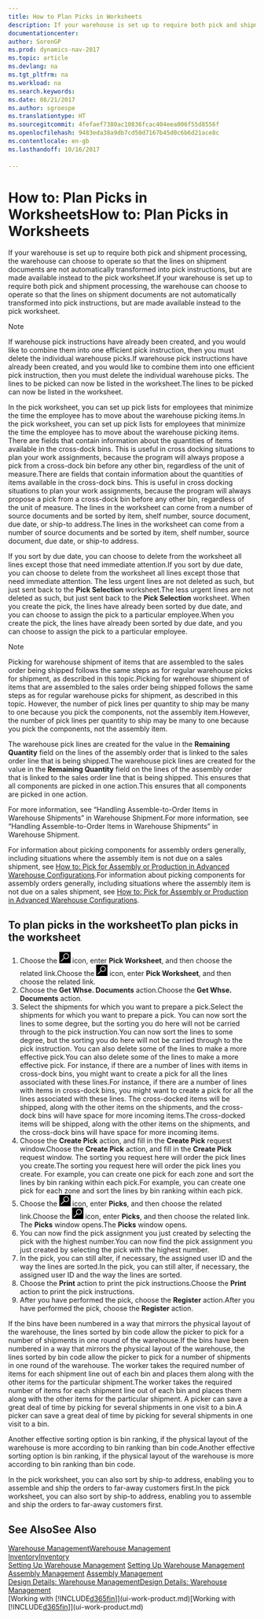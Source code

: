 ```yaml
---
title: How to Plan Picks in Worksheets
description: If your warehouse is set up to require both pick and shipment processing, the warehouse can choose to operate so that the lines on shipment documents are not automatically transformed into pick instructions, but are made available instead to the pick worksheet.
documentationcenter: 
author: SorenGP
ms.prod: dynamics-nav-2017
ms.topic: article
ms.devlang: na
ms.tgt_pltfrm: na
ms.workload: na
ms.search.keywords: 
ms.date: 08/21/2017
ms.author: sgroespe
ms.translationtype: HT
ms.sourcegitcommit: 4fefaef7380ac10836fcac404eea006f55d8556f
ms.openlocfilehash: 9483eda38a9db7cd50d7167b45d0c6b6d21ace8c
ms.contentlocale: en-gb
ms.lasthandoff: 10/16/2017

---
```

# <a name="how-to-plan-picks-in-worksheets"></a><span data-ttu-id="c5bea-103">How to: Plan Picks in Worksheets</span><span class="sxs-lookup"><span data-stu-id="c5bea-103">How to: Plan Picks in Worksheets</span></span>
<span data-ttu-id="c5bea-104">If your warehouse is set up to require both pick and shipment processing, the warehouse can choose to operate so that the lines on shipment documents are not automatically transformed into pick instructions, but are made available instead to the pick worksheet.</span><span class="sxs-lookup"><span data-stu-id="c5bea-104">If your warehouse is set up to require both pick and shipment processing, the warehouse can choose to operate so that the lines on shipment documents are not automatically transformed into pick instructions, but are made available instead to the pick worksheet.</span></span>  

> [!NOTE]  
>  <span data-ttu-id="c5bea-105">If warehouse pick instructions have already been created, and you would like to combine them into one efficient pick instruction, then you must delete the individual warehouse picks.</span><span class="sxs-lookup"><span data-stu-id="c5bea-105">If warehouse pick instructions have already been created, and you would like to combine them into one efficient pick instruction, then you must delete the individual warehouse picks.</span></span> <span data-ttu-id="c5bea-106">The lines to be picked can now be listed in the worksheet.</span><span class="sxs-lookup"><span data-stu-id="c5bea-106">The lines to be picked can now be listed in the worksheet.</span></span>  

<span data-ttu-id="c5bea-107">In the pick worksheet, you can set up pick lists for employees that minimize the time the employee has to move about the warehouse picking items.</span><span class="sxs-lookup"><span data-stu-id="c5bea-107">In the pick worksheet, you can set up pick lists for employees that minimize the time the employee has to move about the warehouse picking items.</span></span> <span data-ttu-id="c5bea-108">There are fields that contain information about the quantities of items available in the cross-dock bins. This is useful in cross docking situations to plan your work assignments, because the program will always propose a pick from a cross-dock bin before any other bin, regardless of the unit of measure.</span><span class="sxs-lookup"><span data-stu-id="c5bea-108">There are fields that contain information about the quantities of items available in the cross-dock bins. This is useful in cross docking situations to plan your work assignments, because the program will always propose a pick from a cross-dock bin before any other bin, regardless of the unit of measure.</span></span> <span data-ttu-id="c5bea-109">The lines in the worksheet can come from a number of source documents and be sorted by item, shelf number, source document, due date, or ship-to address.</span><span class="sxs-lookup"><span data-stu-id="c5bea-109">The lines in the worksheet can come from a number of source documents and be sorted by item, shelf number, source document, due date, or ship-to address.</span></span>  

<span data-ttu-id="c5bea-110">If you sort by due date, you can choose to delete from the worksheet all lines except those that need immediate attention.</span><span class="sxs-lookup"><span data-stu-id="c5bea-110">If you sort by due date, you can choose to delete from the worksheet all lines except those that need immediate attention.</span></span> <span data-ttu-id="c5bea-111">The less urgent lines are not deleted as such, but just sent back to the **Pick Selection** worksheet.</span><span class="sxs-lookup"><span data-stu-id="c5bea-111">The less urgent lines are not deleted as such, but just sent back to the **Pick Selection** worksheet.</span></span> <span data-ttu-id="c5bea-112">When you create the pick, the lines have already been sorted by due date, and you can choose to assign the pick to a particular employee.</span><span class="sxs-lookup"><span data-stu-id="c5bea-112">When you create the pick, the lines have already been sorted by due date, and you can choose to assign the pick to a particular employee.</span></span>  

> [!NOTE]  
>  <span data-ttu-id="c5bea-113">Picking for warehouse shipment of items that are assembled to the sales order being shipped follows the same steps as for regular warehouse picks for shipment, as described in this topic.</span><span class="sxs-lookup"><span data-stu-id="c5bea-113">Picking for warehouse shipment of items that are assembled to the sales order being shipped follows the same steps as for regular warehouse picks for shipment, as described in this topic.</span></span> <span data-ttu-id="c5bea-114">However, the number of pick lines per quantity to ship may be many to one because you pick the components, not the assembly item.</span><span class="sxs-lookup"><span data-stu-id="c5bea-114">However, the number of pick lines per quantity to ship may be many to one because you pick the components, not the assembly item.</span></span>  
>   
>  <span data-ttu-id="c5bea-115">The warehouse pick lines are created for the value in the **Remaining Quantity** field on the lines of the assembly order that is linked to the sales order line that is being shipped.</span><span class="sxs-lookup"><span data-stu-id="c5bea-115">The warehouse pick lines are created for the value in the **Remaining Quantity** field on the lines of the assembly order that is linked to the sales order line that is being shipped.</span></span> <span data-ttu-id="c5bea-116">This ensures that all components are picked in one action.</span><span class="sxs-lookup"><span data-stu-id="c5bea-116">This ensures that all components are picked in one action.</span></span>  
>   
>  <span data-ttu-id="c5bea-117">For more information, see “Handling Assemble-to-Order Items in Warehouse Shipments” in Warehouse Shipment.</span><span class="sxs-lookup"><span data-stu-id="c5bea-117">For more information, see “Handling Assemble-to-Order Items in Warehouse Shipments” in Warehouse Shipment.</span></span>  
>   
>  <span data-ttu-id="c5bea-118">For information about picking components for assembly orders generally, including situations where the assembly item is not due on a sales shipment, see [How to: Pick for Assembly or Production in Advanced Warehouse Configurations](warehouse-how-to-pick-for-internal-operations-in-advanced-warehousing.md).</span><span class="sxs-lookup"><span data-stu-id="c5bea-118">For information about picking components for assembly orders generally, including situations where the assembly item is not due on a sales shipment, see [How to: Pick for Assembly or Production in Advanced Warehouse Configurations](warehouse-how-to-pick-for-internal-operations-in-advanced-warehousing.md).</span></span>  

## <a name="to-plan-picks-in-the-worksheet"></a><span data-ttu-id="c5bea-119">To plan picks in the worksheet</span><span class="sxs-lookup"><span data-stu-id="c5bea-119">To plan picks in the worksheet</span></span>  
1.  <span data-ttu-id="c5bea-120">Choose the ![Search for Page or Report](media/ui-search/search_small.png "Search for Page or Report icon") icon, enter **Pick Worksheet**, and then choose the related link.</span><span class="sxs-lookup"><span data-stu-id="c5bea-120">Choose the ![Search for Page or Report](media/ui-search/search_small.png "Search for Page or Report icon") icon, enter **Pick Worksheet**, and then choose the related link.</span></span>  
2.  <span data-ttu-id="c5bea-121">Choose the **Get Whse. Documents** action.</span><span class="sxs-lookup"><span data-stu-id="c5bea-121">Choose the **Get Whse. Documents** action.</span></span>  
3.  <span data-ttu-id="c5bea-122">Select the shipments for which you want to prepare a pick.</span><span class="sxs-lookup"><span data-stu-id="c5bea-122">Select the shipments for which you want to prepare a pick.</span></span> <span data-ttu-id="c5bea-123">You can now sort the lines to some degree, but the sorting you do here will not be carried through to the pick instruction.</span><span class="sxs-lookup"><span data-stu-id="c5bea-123">You can now sort the lines to some degree, but the sorting you do here will not be carried through to the pick instruction.</span></span> <span data-ttu-id="c5bea-124">You can also delete some of the lines to make a more effective pick.</span><span class="sxs-lookup"><span data-stu-id="c5bea-124">You can also delete some of the lines to make a more effective pick.</span></span> <span data-ttu-id="c5bea-125">For instance, if there are a number of lines with items in cross-dock bins, you might want to create a pick for all the lines associated with these lines.</span><span class="sxs-lookup"><span data-stu-id="c5bea-125">For instance, if there are a number of lines with items in cross-dock bins, you might want to create a pick for all the lines associated with these lines.</span></span> <span data-ttu-id="c5bea-126">The cross-docked items will be shipped, along with the other items on the shipments, and the cross-dock bins will have space for more incoming items.</span><span class="sxs-lookup"><span data-stu-id="c5bea-126">The cross-docked items will be shipped, along with the other items on the shipments, and the cross-dock bins will have space for more incoming items.</span></span>  
4.  <span data-ttu-id="c5bea-127">Choose the **Create Pick** action, and fill in the **Create Pick** request window.</span><span class="sxs-lookup"><span data-stu-id="c5bea-127">Choose the **Create Pick** action, and fill in the **Create Pick** request window.</span></span> <span data-ttu-id="c5bea-128">The sorting you request here will order the pick lines you create.</span><span class="sxs-lookup"><span data-stu-id="c5bea-128">The sorting you request here will order the pick lines you create.</span></span> <span data-ttu-id="c5bea-129">For example, you can create one pick for each zone and sort the lines by bin ranking within each pick.</span><span class="sxs-lookup"><span data-stu-id="c5bea-129">For example, you can create one pick for each zone and sort the lines by bin ranking within each pick.</span></span>  
5.  <span data-ttu-id="c5bea-130">Choose the ![Search for Page or Report](media/ui-search/search_small.png "Search for Page or Report icon") icon, enter **Picks**, and then choose the related link.</span><span class="sxs-lookup"><span data-stu-id="c5bea-130">Choose the ![Search for Page or Report](media/ui-search/search_small.png "Search for Page or Report icon") icon, enter **Picks**, and then choose the related link.</span></span> <span data-ttu-id="c5bea-131">The **Picks** window opens.</span><span class="sxs-lookup"><span data-stu-id="c5bea-131">The **Picks** window opens.</span></span>  
6.  <span data-ttu-id="c5bea-132">You can now find the pick assignment you just created by selecting the pick with the highest number.</span><span class="sxs-lookup"><span data-stu-id="c5bea-132">You can now find the pick assignment you just created by selecting the pick with the highest number.</span></span>  
7.  <span data-ttu-id="c5bea-133">In the pick, you can still alter, if necessary, the assigned user ID and the way the lines are sorted.</span><span class="sxs-lookup"><span data-stu-id="c5bea-133">In the pick, you can still alter, if necessary, the assigned user ID and the way the lines are sorted.</span></span>  
8.  <span data-ttu-id="c5bea-134">Choose the **Print** action to print the pick instructions.</span><span class="sxs-lookup"><span data-stu-id="c5bea-134">Choose the **Print** action to print the pick instructions.</span></span>  
9. <span data-ttu-id="c5bea-135">After you have performed the pick, choose the **Register** action.</span><span class="sxs-lookup"><span data-stu-id="c5bea-135">After you have performed the pick, choose the **Register** action.</span></span>  

<span data-ttu-id="c5bea-136">If the bins have been numbered in a way that mirrors the physical layout of the warehouse, the lines sorted by bin code allow the picker to pick for a number of shipments in one round of the warehouse.</span><span class="sxs-lookup"><span data-stu-id="c5bea-136">If the bins have been numbered in a way that mirrors the physical layout of the warehouse, the lines sorted by bin code allow the picker to pick for a number of shipments in one round of the warehouse.</span></span> <span data-ttu-id="c5bea-137">The worker takes the required number of items for each shipment line out of each bin and places them along with the other items for the particular shipment.</span><span class="sxs-lookup"><span data-stu-id="c5bea-137">The worker takes the required number of items for each shipment line out of each bin and places them along with the other items for the particular shipment.</span></span> <span data-ttu-id="c5bea-138">A picker can save a great deal of time by picking for several shipments in one visit to a bin.</span><span class="sxs-lookup"><span data-stu-id="c5bea-138">A picker can save a great deal of time by picking for several shipments in one visit to a bin.</span></span>  

<span data-ttu-id="c5bea-139">Another effective sorting option is bin ranking, if the physical layout of the warehouse is more according to bin ranking than bin code.</span><span class="sxs-lookup"><span data-stu-id="c5bea-139">Another effective sorting option is bin ranking, if the physical layout of the warehouse is more according to bin ranking than bin code.</span></span>  

<span data-ttu-id="c5bea-140">In the pick worksheet, you can also sort by ship-to address, enabling you to assemble and ship the orders to far-away customers first.</span><span class="sxs-lookup"><span data-stu-id="c5bea-140">In the pick worksheet, you can also sort by ship-to address, enabling you to assemble and ship the orders to far-away customers first.</span></span>  

## <a name="see-also"></a><span data-ttu-id="c5bea-141">See Also</span><span class="sxs-lookup"><span data-stu-id="c5bea-141">See Also</span></span>
[<span data-ttu-id="c5bea-142">Warehouse Management</span><span class="sxs-lookup"><span data-stu-id="c5bea-142">Warehouse Management</span></span>](warehouse-manage-warehouse.md)  
[<span data-ttu-id="c5bea-143">Inventory</span><span class="sxs-lookup"><span data-stu-id="c5bea-143">Inventory</span></span>](inventory-manage-inventory.md)  
<span data-ttu-id="c5bea-144">[Setting Up Warehouse Management](warehouse-setup-warehouse.md)   </span><span class="sxs-lookup"><span data-stu-id="c5bea-144">[Setting Up Warehouse Management](warehouse-setup-warehouse.md)   </span></span>  
<span data-ttu-id="c5bea-145">[Assembly Management](assembly-assemble-items.md)  </span><span class="sxs-lookup"><span data-stu-id="c5bea-145">[Assembly Management](assembly-assemble-items.md)  </span></span>  
[<span data-ttu-id="c5bea-146">Design Details: Warehouse Management</span><span class="sxs-lookup"><span data-stu-id="c5bea-146">Design Details: Warehouse Management</span></span>](design-details-warehouse-management.md)  
<span data-ttu-id="c5bea-147">[Working with [!INCLUDE[d365fin](includes/d365fin_md.md)]](ui-work-product.md)</span><span class="sxs-lookup"><span data-stu-id="c5bea-147">[Working with [!INCLUDE[d365fin](includes/d365fin_md.md)]](ui-work-product.md)</span></span>

